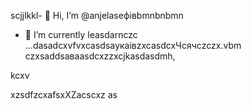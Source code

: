 scjjlkkl- 👋 Hi, I’m @anjelaseфівbmnbnbmn
- 🌱 I’m currently leasdarnczc ...dasadcxvfvxcasdsaукаівzxcasdcxЧсячсzczx.vbm
czxsaddsaваasdcxzzxcjkasdasdmh,
<!---іфсчяфівфівasxasxsaxXCVczxcasdsadcxvbvnsfdxcvфівівіsdsxcxфвфчсмaszxczxcxzdasd
anjelase/anjelase is a ✨счм speсsdaчмasdsdciasdal ✨ repository because its `README.msd` (tasdasdasdhis file) appearsa on your GitHub profilфівe.
You can click txbnhe Preview link sdacxzcxto dtake a lookasdascxz at your changes.dasvcvdf
--->kcxv
xzsdfzcxafsxXZacscxz
as
